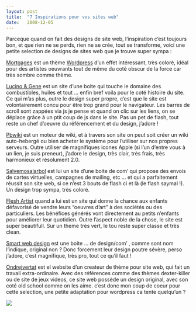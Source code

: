 ```yaml
---
layout:	post
title:	"7 Inspirations pour vos sites web"
date:	2008-12-05
---
```


  Parceque quand on fait des designs de site web, l’inspiration c’est toujours bon, et que rien ne se perds, rien ne se crée, tout se transforme, voici une petite selection de designs de sites web que je trouve super sympa :

[Mortgages](http://www.azmoney.co.uk/mortgages) est un thème [Wordpress](http://wordpress.org "WordPress") d’un effet intéressant, très coloré, idéal pour des artistes oeuvrants tout de même du coté obscur de la force car très sombre comme thème.

[Lucino & Gene](http://www.lucino-gene.com/) est un site d’une boite qui touche le domaine des combustibles, huiles et tout … enfin bref voila pour le coté histoire du site. Ce qui m’as plus, outre le design super propre, c’est que le site est volontairement concu pour être trop grand pour le navigateur. Les barres de scroll sont zappées via js je pense et quand on clic sur les liens, on se déplace grâce à un ptit coup de js dans le site. Pas un pet de flash, tout reste un chef d’oeuvre du référencement et du design, j’adore !

[Pbwiki](http://pbwiki.com/) est un moteur de wiki, et à travers son site on peut soit créer un wiki auto-hebergé ou bien acheter le système pour l’utiliser sur nos propres serveurs. Outre utiliser de magnifiques icones Apple (si l’un d’entre vous à un lien, je suis preneur), j’adore le design, très clair, très frais, très harmonieux et résolument 2.0.

[Salvemosalarbol](http://www.salvemosalarbol.com/) est lui un site d’une boite de com’ qui propose des envois de cartes virtuelles, campagnes de mailing, etc … et qui a parfaitement réussit son site web, si ce n’est 3 bouts de flash ci et là (le flash saymal !). Un design trop sympa, très coloré.

[Flesh Artist](http://www.freshartists.org/) quand a lui est un site qui donne la chance aux enfants défavorisé de vendre leurs “oeuvres d’art” à des sociétés ou des particuliers. Les bénéfices générés vont directement au petits n’enfants pour améliorer leur quotidien. Outre l’aspect noble de la chose, le site est super beautifull. Sur un theme très vert, le tou reste super classe et très clean.

[Smart web design](http://esmartsweb.com/) est une boite … de design/com’ , comme sont nom l’indique, original non ? Donc forcement leur design poutre sévère, perso j’adore, c’est magnifique, très pro, tout ce qu’il faut !

[Ondrejvertat](http://www.ondrejvertat.cz/) est el website d’un createur de thème pour site web, qui fait un travail extra-ordinaire. Avec des références comme des thèmes dexter-killer ou de site de jeux videos, ce site web possède un design original, avec son coté old school comme on les aime. c’est donc mon coup de coeur pour cette selection, une petite adaptation pour wordpress ca tente quelqu’un ?

![](/img/0*iIUkTTH98Kuf9OJh.)  